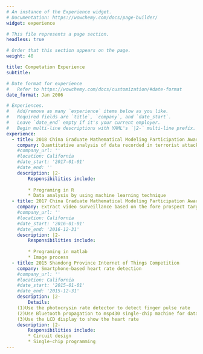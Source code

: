 ```yaml
---
# An instance of the Experience widget.
# Documentation: https://wowchemy.com/docs/page-builder/
widget: experience

# This file represents a page section.
headless: true

# Order that this section appears on the page.
weight: 40

title: Competation Experience
subtitle:

# Date format for experience
#   Refer to https://wowchemy.com/docs/customization/#date-format
date_format: Jan 2006

# Experiences.
#   Add/remove as many `experience` items below as you like.
#   Required fields are `title`, `company`, and `date_start`.
#   Leave `date_end` empty if it's your current employer.
#   Begin multi-line descriptions with YAML's `|2-` multi-line prefix.
experience:
  - title: 2018 China Graduate Mathematical Modeling Participation Award
    company: Quantitative analysis of data recorded in terrorist attacks
    #company_url: ''
    #location: California
    #date_start: '2017-01-01'
    #date_end: ''
    description: |2-
        Responsibilities include:
        
        * Programing in R
        * Data analysis by using machine learning technique      
  - title: 2017 China Graduate Mathematical Modeling Participation Award
    company: Extract video surveillance based on the fore prospect target of surveillance video
    #company_url: ''
    #location: California
    #date_start: '2016-01-01'
    #date_end: '2016-12-31'
    description: |2-
        Responsibilities include:
        
        * Programing in matlab
        * Image process
  - title: 2015 Shandong Province Internet of Things Competition
    company: Smartphone-based heart rate detection
    #company_url: ''
    #location: California
    #date_start: '2015-01-01'
    #date_end: '2015-12-31'
    description: |2-
	    Details:
	(1)Use the photocrysin rate detector to detect finger pulse rate
	(2)Use Bluetooth propagation to msp430 single-chip machine for data processing to get the heart rate
	(3)Use the LCD display to show the heart rate
	description: |2-
        Responsibilities include:
        * Circuit design
        * Single-chip programming
---
```

